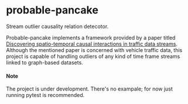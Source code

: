 # probable-pancake
Stream outlier causality relation detecotor.

Probable-pancake implements a framework provided by a paper titled [Discovering spatio-temporal causal interactions in traffic data streams](https://dl.acm.org/doi/10.1145/2020408.2020571). Although the mentioned paper is concerned with vehicle traffic data, this project is capable of handling outliers of any kind of time frame streams linked to graph-based datasets. 


#### Note
The project is under development. There's no exampale; for now just running pytest is recommended. 
